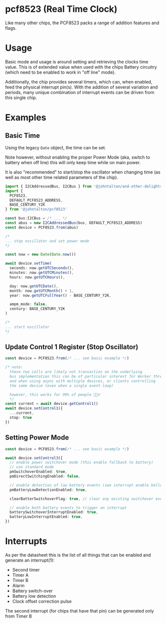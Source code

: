 # pcf8523 (Real Time Clock)

Like many other chips, the PCF8523 packs a range of addition features and flags.

# Usage

Basic mode and usage is around setting and retrieving the clocks time value. This is of extended value when used with the chips Battery circuitry (which need to be enabled to work in "off line" mode).

Additionally, the chip provides several timers, which can, when enabled, feed the physical interrupt pin(s).  With the addition of several variation and periods, many unique combination of interrupt events can be driven from this single chip.

# Examples
## Basic Time

Using the legacy `Date` object, the time can be set.

Note however, without enabling the proper Power Mode (aka, switch to battery when off line) this will only keep time while on main power.

It is also "recommended" to start/stop the oscillator when changing time (as well as most other time related parameters of the chip).

```typescript
import { I2CAddressedBus, I2CBus } from '@johntalton/and-other-delights'
import {
  PCF8523,
  DEFAULT_PCF8523_ADDRESS,
  BASE_CENTURY_Y2K
} from '@johntalton/pcf8523'

const bus:I2CBus = /* ... */
const abus = new I2CAddressedBus(bus, DEFAULT_PCF8523_ADDRESS)
const device = PCF8523.from(abus)

/*
... stop oscillator and set power mode
*/

const now = new Date(Date.now())

await device.setTime(
  seconds: now.getUTCSeconds(),
  minutes: now.getUTCMinutes(),
  hours: now.getUTCHours(),

  day: now.getUTCDate(),
  month: now.getUTCMonth() + 1,
  year: now.getUTCFullYear() - BASE_CENTURY_Y2K,

  ampm_mode: false,
  century: BASE_CENTURY_Y2K
)

/*
... start oscillator
*/
```

## Update Control 1 Register (Stop Oscillator)

```typescript
const device = PCF8523.from(/* ... see basic example */)

/* note:
  these two calls are likely not transaction on the underlying
  bus implementation this can be of particular interest for Worker threads
  and when using async with multiple devices, or clients controlling
  the same device (even when a single event-loop)

  however, this works for 99% of people 🤷🏻‍♂️
  */
const current = await device.getControl1()
await device.setControl1({
  ...current,
  stop: true
})

```

## Setting Power Mode
```typescript
const device = PCF8523.from(/* ... see basic example */)

await device.setControl3({
  // enable power switchover mode (this enable fallback to battery)
  // use standard mode
  pmSwitchoverEnabled: true,
  pmDirectSwitchingEnabled: false,

  // enable detection of low battery events (see interrupt enable bellow trigger)
  pmBatteryLowDetectionEnabled: true,

  clearBatterSwitchoverFlag: true, // clear any existing switchover events

  // enable both battery events to trigger an interrupt
  batterySwitchoverInterruptEnabled: true,
  batteryLowInterruptEnabled: true,
})
```

# Interrupts

As per the datasheet this is the list of all things that can be enabled and generate an interrupt(1):
- Second timer
- Timer A
- Timer B
- Alarm
- Battery switch-over
- Battery low detection
- Clock offset correction pulse

The second interrupt (for chips that have that pin) can be generated only from Timer B